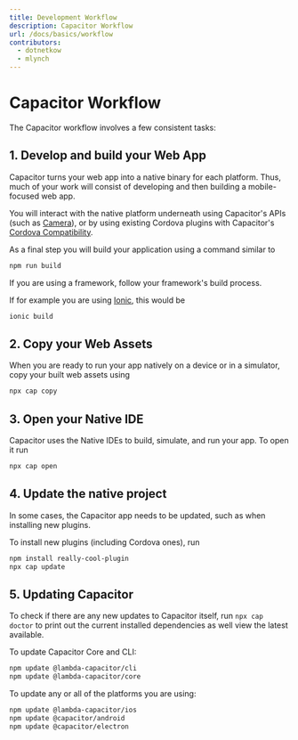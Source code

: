 ```yaml
---
title: Development Workflow
description: Capacitor Workflow
url: /docs/basics/workflow
contributors:
  - dotnetkow
  - mlynch
---
```


# Capacitor Workflow

<p class="intro">The Capacitor workflow involves a few consistent tasks:</p>

## 1. Develop and build your Web App

Capacitor turns your web app into a native binary for each platform. Thus, much of your work will consist of developing and then building a mobile-focused web app.

You will interact with the native platform underneath using Capacitor's APIs (such as [Camera](../apis/camera)), or by using existing Cordova plugins with Capacitor's [Cordova Compatibility](./cordova).

As a final step you will build your application using a command similar to

```bash
npm run build
```

If you are using a framework, follow your framework's build process.

If for example you are using [Ionic](https://ionicframework.com/), this would be

```bash
ionic build
```

## 2. Copy your Web Assets

When you are ready to run your app natively on a device or in a simulator, copy your built web assets using

```bash
npx cap copy
```

## 3. Open your Native IDE

Capacitor uses the Native IDEs to build, simulate, and run your app. To open it run

```bash
npx cap open
```

## 4. Update the native project

In some cases, the Capacitor app needs to be updated, such as when installing new plugins.

To install new plugins (including Cordova ones), run

```bash
npm install really-cool-plugin
npx cap update
```

## 5. Updating Capacitor

To check if there are any new updates to Capacitor itself, run `npx cap doctor` to print out the current installed dependencies as well view the latest available.

To update Capacitor Core and CLI:

```bash
npm update @lambda-capacitor/cli
npm update @lambda-capacitor/core
```

To update any or all of the platforms you are using:

```bash
npm update @lambda-capacitor/ios
npm update @capacitor/android
npm update @capacitor/electron
```
